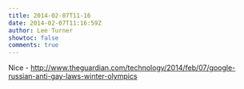 ```yaml
---
title: 2014-02-07T11-16
date: 2014-02-07T11:16:59Z
author: Lee Turner
showtoc: false
comments: true
---
```


Nice - http://www.theguardian.com/technology/2014/feb/07/google-russian-anti-gay-laws-winter-olympics


